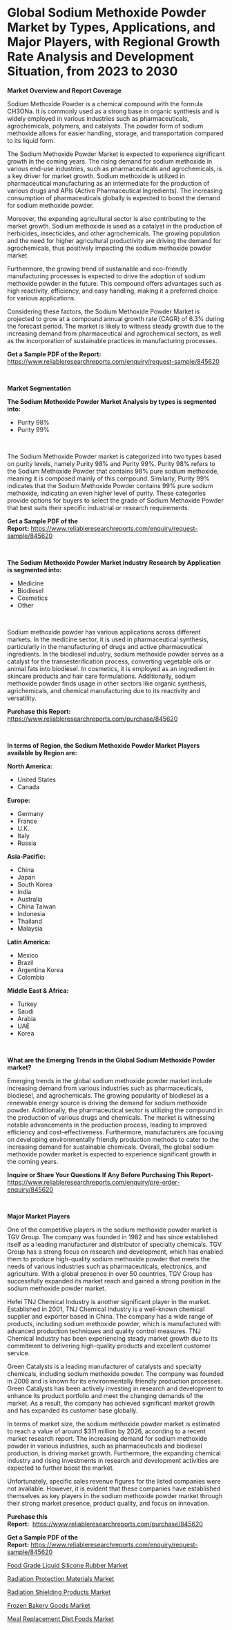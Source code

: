 <p><h1>Global Sodium Methoxide Powder Market by Types, Applications, and Major Players, with Regional Growth Rate Analysis and Development Situation, from 2023 to 2030</h1></p><p><strong>Market Overview and Report Coverage</strong></p>
<p><p>Sodium Methoxide Powder is a chemical compound with the formula CH3ONa. It is commonly used as a strong base in organic synthesis and is widely employed in various industries such as pharmaceuticals, agrochemicals, polymers, and catalysts. The powder form of sodium methoxide allows for easier handling, storage, and transportation compared to its liquid form.</p><p>The Sodium Methoxide Powder Market is expected to experience significant growth in the coming years. The rising demand for sodium methoxide in various end-use industries, such as pharmaceuticals and agrochemicals, is a key driver for market growth. Sodium methoxide is utilized in pharmaceutical manufacturing as an intermediate for the production of various drugs and APIs (Active Pharmaceutical Ingredients). The increasing consumption of pharmaceuticals globally is expected to boost the demand for sodium methoxide powder.</p><p>Moreover, the expanding agricultural sector is also contributing to the market growth. Sodium methoxide is used as a catalyst in the production of herbicides, insecticides, and other agrochemicals. The growing population and the need for higher agricultural productivity are driving the demand for agrochemicals, thus positively impacting the sodium methoxide powder market.</p><p>Furthermore, the growing trend of sustainable and eco-friendly manufacturing processes is expected to drive the adoption of sodium methoxide powder in the future. This compound offers advantages such as high reactivity, efficiency, and easy handling, making it a preferred choice for various applications.</p><p>Considering these factors, the Sodium Methoxide Powder Market is projected to grow at a compound annual growth rate (CAGR) of 6.3% during the forecast period. The market is likely to witness steady growth due to the increasing demand from pharmaceutical and agrochemical sectors, as well as the incorporation of sustainable practices in manufacturing processes.</p></p>
<p><strong>Get a Sample PDF of the Report:</strong> <a href="https://www.reliableresearchreports.com/enquiry/request-sample/845620">https://www.reliableresearchreports.com/enquiry/request-sample/845620</a></p>
<p>&nbsp;</p>
<p><strong>Market Segmentation</strong></p>
<p><strong>The Sodium Methoxide Powder Market Analysis by types is segmented into:</strong></p>
<p><ul><li>Purity 98%</li><li>Purity 99%</li></ul></p>
<p>&nbsp;</p>
<p><p>The Sodium Methoxide Powder market is categorized into two types based on purity levels, namely Purity 98% and Purity 99%. Purity 98% refers to the Sodium Methoxide Powder that contains 98% pure sodium methoxide, meaning it is composed mainly of this compound. Similarly, Purity 99% indicates that the Sodium Methoxide Powder contains 99% pure sodium methoxide, indicating an even higher level of purity. These categories provide options for buyers to select the grade of Sodium Methoxide Powder that best suits their specific industrial or research requirements.</p></p>
<p><strong>Get a Sample PDF of the Report:</strong>&nbsp;<a href="https://www.reliableresearchreports.com/enquiry/request-sample/845620">https://www.reliableresearchreports.com/enquiry/request-sample/845620</a></p>
<p>&nbsp;</p>
<p><strong>The Sodium Methoxide Powder Market Industry Research by Application is segmented into:</strong></p>
<p><ul><li>Medicine</li><li>Biodiesel</li><li>Cosmetics</li><li>Other</li></ul></p>
<p>&nbsp;</p>
<p><p>Sodium methoxide powder has various applications across different markets. In the medicine sector, it is used in pharmaceutical synthesis, particularly in the manufacturing of drugs and active pharmaceutical ingredients. In the biodiesel industry, sodium methoxide powder serves as a catalyst for the transesterification process, converting vegetable oils or animal fats into biodiesel. In cosmetics, it is employed as an ingredient in skincare products and hair care formulations. Additionally, sodium methoxide powder finds usage in other sectors like organic synthesis, agrichemicals, and chemical manufacturing due to its reactivity and versatility.</p></p>
<p><strong>Purchase this Report:</strong>&nbsp; <a href="https://www.reliableresearchreports.com/purchase/845620">https://www.reliableresearchreports.com/purchase/845620</a></p>
<p>&nbsp;</p>
<p><strong>In terms of Region, the Sodium Methoxide Powder Market Players available by Region are:</strong></p>
<p>
    <p> <strong> North America: </strong>
        <ul>
            <li>United States</li>
            <li>Canada</li>
        </ul>
        </p> 
    <p> <strong> Europe: </strong>
        <ul>
            <li>Germany</li>
            <li>France</li>
            <li>U.K.</li>
            <li>Italy</li>
            <li>Russia</li>
        </ul>
        </p> 
    <p> <strong> Asia-Pacific: </strong>
        <ul>
            <li>China</li>
            <li>Japan</li>
            <li>South Korea</li>
            <li>India</li>
            <li>Australia</li>
            <li>China Taiwan</li>
            <li>Indonesia</li>
            <li>Thailand</li>
            <li>Malaysia</li>
        </ul>
        </p> 
    <p> <strong> Latin America: </strong>
        <ul>
            <li>Mexico</li>
            <li>Brazil</li>
            <li>Argentina Korea</li>
            <li>Colombia</li>
        </ul>
        </p> 
    <p> <strong> Middle East & Africa: </strong>
        <ul>
            <li>Turkey</li>
            <li>Saudi</li>
            <li>Arabia</li>
            <li>UAE</li>
            <li>Korea</li>
        </ul>
    </p>
    </p>
<p>&nbsp;</p>
<p><strong>What are the Emerging Trends in the Global Sodium Methoxide Powder market?</strong></p>
<p><p>Emerging trends in the global sodium methoxide powder market include increasing demand from various industries such as pharmaceuticals, biodiesel, and agrochemicals. The growing popularity of biodiesel as a renewable energy source is driving the demand for sodium methoxide powder. Additionally, the pharmaceutical sector is utilizing the compound in the production of various drugs and chemicals. The market is witnessing notable advancements in the production process, leading to improved efficiency and cost-effectiveness. Furthermore, manufacturers are focusing on developing environmentally friendly production methods to cater to the increasing demand for sustainable chemicals. Overall, the global sodium methoxide powder market is expected to experience significant growth in the coming years.</p></p>
<p><strong>Inquire or Share Your Questions If Any Before Purchasing This Report</strong>- <a href="https://www.reliableresearchreports.com/enquiry/pre-order-enquiry/845620">https://www.reliableresearchreports.com/enquiry/pre-order-enquiry/845620</a></p>
<p>&nbsp;</p>
<p><strong>Major Market Players</strong></p>
<p><p>One of the competitive players in the sodium methoxide powder market is TGV Group. The company was founded in 1982 and has since established itself as a leading manufacturer and distributor of specialty chemicals. TGV Group has a strong focus on research and development, which has enabled them to produce high-quality sodium methoxide powder that meets the needs of various industries such as pharmaceuticals, electronics, and agriculture. With a global presence in over 50 countries, TGV Group has successfully expanded its market reach and gained a strong position in the sodium methoxide powder market.</p><p>Hefei TNJ Chemical Industry is another significant player in the market. Established in 2001, TNJ Chemical Industry is a well-known chemical supplier and exporter based in China. The company has a wide range of products, including sodium methoxide powder, which is manufactured with advanced production techniques and quality control measures. TNJ Chemical Industry has been experiencing steady market growth due to its commitment to delivering high-quality products and excellent customer service.</p><p>Green Catalysts is a leading manufacturer of catalysts and specialty chemicals, including sodium methoxide powder. The company was founded in 2006 and is known for its environmentally friendly production processes. Green Catalysts has been actively investing in research and development to enhance its product portfolio and meet the changing demands of the market. As a result, the company has achieved significant market growth and has expanded its customer base globally.</p><p>In terms of market size, the sodium methoxide powder market is estimated to reach a value of around $311 million by 2026, according to a recent market research report. The increasing demand for sodium methoxide powder in various industries, such as pharmaceuticals and biodiesel production, is driving market growth. Furthermore, the expanding chemical industry and rising investments in research and development activities are expected to further boost the market.</p><p>Unfortunately, specific sales revenue figures for the listed companies were not available. However, it is evident that these companies have established themselves as key players in the sodium methoxide powder market through their strong market presence, product quality, and focus on innovation.</p></p>
<p><strong>Purchase this Report:</strong>&nbsp;&nbsp;<a href="https://www.reliableresearchreports.com/purchase/845620">https://www.reliableresearchreports.com/purchase/845620</a></p>
<p></p>
<p><strong>Get a Sample PDF of the Report:</strong>&nbsp;<a href="https://www.reliableresearchreports.com/enquiry/request-sample/845620">https://www.reliableresearchreports.com/enquiry/request-sample/845620</a></p>
<p><p><a href="https://medium.com/@joanacasper19/food-grade-liquid-silicone-rubber-market-insights-into-market-cagr-market-trends-and-growth-3c8be17e394b">Food Grade Liquid Silicone Rubber Market</a></p><p><a href="https://github.com/gdfhhhj/Market-Research-Report-List-1/blob/main/radiation-protection-materials-market.md">Radiation Protection Materials Market</a></p><p><a href="https://github.com/luckyshygirl/Market-Research-Report-List-1/blob/main/radiation-shielding-products-market.md">Radiation Shielding Products Market</a></p><p><a href="https://medium.com/@fosterfahey1016/frozen-bakery-goods-market-trends-and-market-analysis-forecasted-for-period-2023-2030-e6a399866e89">Frozen Bakery Goods Market</a></p><p><a href="https://medium.com/@jonatanjast6362/meal-replacement-diet-foods-market-share-evolution-and-market-growth-trends-2023-2030-a67c1717b64f">Meal Replacement Diet Foods Market</a></p></p>